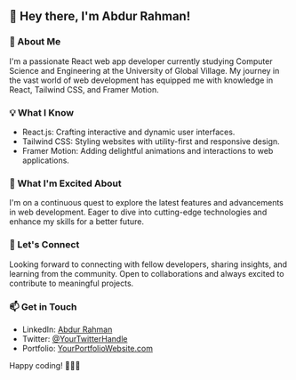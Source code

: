 ## 👋 Hey there, I'm Abdur Rahman!

### 🚀 About Me
I'm a passionate React web app developer currently studying Computer Science and Engineering at the University of Global Village. My journey in the vast world of web development has equipped me with knowledge in React, Tailwind CSS, and Framer Motion.

### 💡 What I Know
- React.js: Crafting interactive and dynamic user interfaces.
- Tailwind CSS: Styling websites with utility-first and responsive design.
- Framer Motion: Adding delightful animations and interactions to web applications.

### 🌱 What I'm Excited About
I'm on a continuous quest to explore the latest features and advancements in web development. Eager to dive into cutting-edge technologies and enhance my skills for a better future.

### 🤝 Let's Connect
Looking forward to connecting with fellow developers, sharing insights, and learning from the community. Open to collaborations and always excited to contribute to meaningful projects.

### 📫 Get in Touch
- LinkedIn: [Abdur Rahman](https://www.linkedin.com/in/yourlinkedinprofile)
- Twitter: [@YourTwitterHandle](https://twitter.com/yourtwitterhandle)
- Portfolio: [YourPortfolioWebsite.com](https://yourportfoliowebsite.com)

Happy coding! 👨‍💻✨
